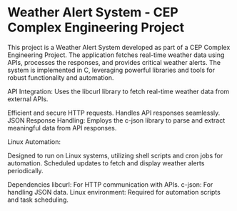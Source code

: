 # Weather Alert System - CEP Complex Engineering Project

This project is a Weather Alert System developed as part of a CEP Complex Engineering Project. The application fetches real-time weather data using APIs, processes the responses, and provides critical weather alerts. The system is implemented in C, leveraging powerful libraries and tools for robust functionality and automation.

API Integration:
Uses the libcurl library to fetch real-time weather data from external APIs.

Efficient and secure HTTP requests.
Handles API responses seamlessly.
JSON Response Handling:
Employs the c-json library to parse and extract meaningful data from API responses.

Linux Automation:

Designed to run on Linux systems, utilizing shell scripts and cron jobs for automation.
Scheduled updates to fetch and display weather alerts periodically.

Dependencies
libcurl: For HTTP communication with APIs.
c-json: For handling JSON data.
Linux environment: Required for automation scripts and task scheduling.
